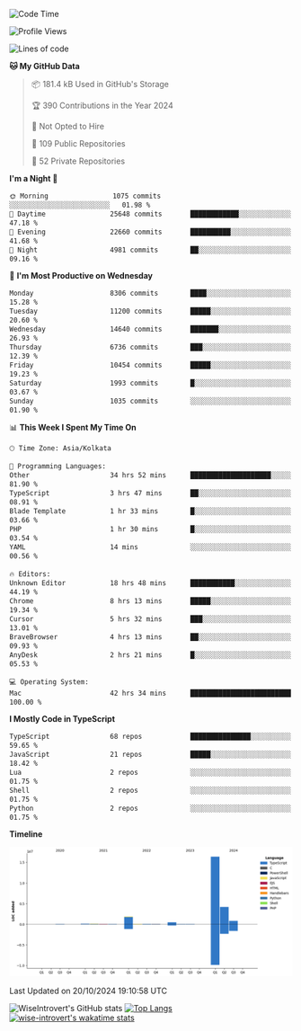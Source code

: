 <!--START_SECTION:waka-->
![Code Time](http://img.shields.io/badge/Code%20Time-1%2C699%20hrs%2058%20mins-blue)

![Profile Views](http://img.shields.io/badge/Profile%20Views-0-blue)

![Lines of code](https://img.shields.io/badge/From%20Hello%20World%20I%27ve%20Written-24.4%20million%20lines%20of%20code-blue)

**🐱 My GitHub Data** 

> 📦 181.4 kB Used in GitHub's Storage 
 > 
> 🏆 390 Contributions in the Year 2024
 > 
> 🚫 Not Opted to Hire
 > 
> 📜 109 Public Repositories 
 > 
> 🔑 52 Private Repositories 
 > 
**I'm a Night 🦉** 

```text
🌞 Morning                1075 commits        ░░░░░░░░░░░░░░░░░░░░░░░░░   01.98 % 
🌆 Daytime                25648 commits       ████████████░░░░░░░░░░░░░   47.18 % 
🌃 Evening                22660 commits       ██████████░░░░░░░░░░░░░░░   41.68 % 
🌙 Night                  4981 commits        ██░░░░░░░░░░░░░░░░░░░░░░░   09.16 % 
```
📅 **I'm Most Productive on Wednesday** 

```text
Monday                   8306 commits        ████░░░░░░░░░░░░░░░░░░░░░   15.28 % 
Tuesday                  11200 commits       █████░░░░░░░░░░░░░░░░░░░░   20.60 % 
Wednesday                14640 commits       ███████░░░░░░░░░░░░░░░░░░   26.93 % 
Thursday                 6736 commits        ███░░░░░░░░░░░░░░░░░░░░░░   12.39 % 
Friday                   10454 commits       █████░░░░░░░░░░░░░░░░░░░░   19.23 % 
Saturday                 1993 commits        █░░░░░░░░░░░░░░░░░░░░░░░░   03.67 % 
Sunday                   1035 commits        ░░░░░░░░░░░░░░░░░░░░░░░░░   01.90 % 
```


📊 **This Week I Spent My Time On** 

```text
🕑︎ Time Zone: Asia/Kolkata

💬 Programming Languages: 
Other                    34 hrs 52 mins      ████████████████████░░░░░   81.90 % 
TypeScript               3 hrs 47 mins       ██░░░░░░░░░░░░░░░░░░░░░░░   08.91 % 
Blade Template           1 hr 33 mins        █░░░░░░░░░░░░░░░░░░░░░░░░   03.66 % 
PHP                      1 hr 30 mins        █░░░░░░░░░░░░░░░░░░░░░░░░   03.54 % 
YAML                     14 mins             ░░░░░░░░░░░░░░░░░░░░░░░░░   00.56 % 

🔥 Editors: 
Unknown Editor           18 hrs 48 mins      ███████████░░░░░░░░░░░░░░   44.19 % 
Chrome                   8 hrs 13 mins       █████░░░░░░░░░░░░░░░░░░░░   19.34 % 
Cursor                   5 hrs 32 mins       ███░░░░░░░░░░░░░░░░░░░░░░   13.01 % 
BraveBrowser             4 hrs 13 mins       ██░░░░░░░░░░░░░░░░░░░░░░░   09.93 % 
AnyDesk                  2 hrs 21 mins       █░░░░░░░░░░░░░░░░░░░░░░░░   05.53 % 

💻 Operating System: 
Mac                      42 hrs 34 mins      █████████████████████████   100.00 % 
```

**I Mostly Code in TypeScript** 

```text
TypeScript               68 repos            ███████████████░░░░░░░░░░   59.65 % 
JavaScript               21 repos            █████░░░░░░░░░░░░░░░░░░░░   18.42 % 
Lua                      2 repos             ░░░░░░░░░░░░░░░░░░░░░░░░░   01.75 % 
Shell                    2 repos             ░░░░░░░░░░░░░░░░░░░░░░░░░   01.75 % 
Python                   2 repos             ░░░░░░░░░░░░░░░░░░░░░░░░░   01.75 % 
```



**Timeline**

![Lines of Code chart](https://raw.githubusercontent.com/wise-introvert/wise-introvert/master/assets/bar_graph.png)


 Last Updated on 20/10/2024 19:10:58 UTC
<!--END_SECTION:waka-->

![WiseIntrovert's GitHub stats](https://github-readme-stats.vercel.app/api?username=wise-introvert&count_private=true&show_icons=true)
[![Top Langs](https://github-readme-stats.vercel.app/api/top-langs/?username=wise-introvert&langs_count=10)](https://github.com/anuraghazra/github-readme-stats)
[![wise-introvert's wakatime stats](https://github-readme-stats.vercel.app/api/wakatime?username=wiseintrovert)](https://github.com/anuraghazra/github-readme-stats)
